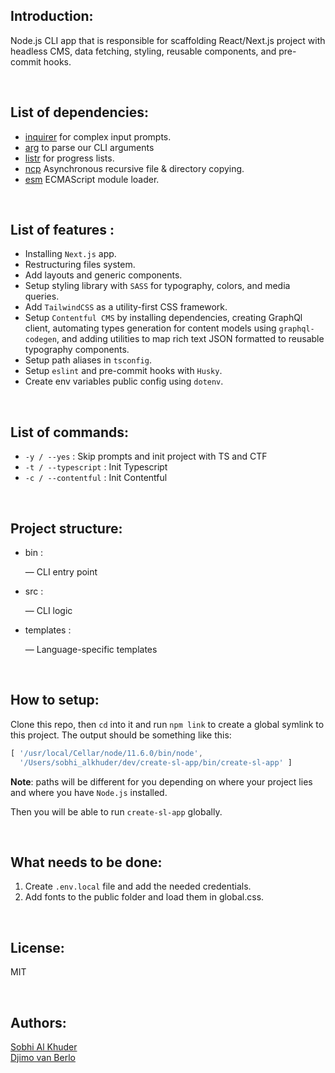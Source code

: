 
## Introduction:

Node.js CLI app that is responsible for scaffolding React/Next.js
project with headless CMS, data fetching, styling, reusable
components, and pre-commit hooks.

</br>

## List of dependencies:

- [inquirer](https://www.npmjs.com/package/inquirer) for complex input prompts.
- [arg](https://www.npmjs.com/package/arg) to parse our CLI arguments
- [listr](http://npm.im/listr) for progress lists.
- [ncp](https://www.npmjs.com/package/ncp) Asynchronous recursive file & directory copying.
- [esm](https://www.npmjs.com/package/esm) ECMAScript module loader.

</br>

## List of features :

- Installing `Next.js` app.
- Restructuring files system.
- Add layouts and generic components.
- Setup styling library with `SASS` for typography, colors, and media queries.
- Add `TailwindCSS` as a utility-first CSS framework.
- Setup `Contentful CMS` by installing dependencies, creating GraphQl client, automating types generation for content models using `graphql-codegen`, and adding utilities to map rich text JSON formatted to reusable typography components.
- Setup path aliases in `tsconfig`.
- Setup `eslint` and pre-commit hooks with `Husky`.
- Create env variables public config using `dotenv`.

</br>

## List of commands:

- `-y / --yes` : Skip prompts and init project with TS and CTF
- `-t / --typescript` : Init Typescript
- `-c / --contentful` : Init Contentful

</br>

## Project structure:

- bin :
    
     —  CLI entry point
    
- src :
    
     — CLI logic
    
- templates :
    
    — Language-specific templates
    
</br>

## How to setup:

Clone this repo, then `cd` into it and run `npm link` to create a global symlink to this project. 
The output should be something like this:

```jsx
[ '/usr/local/Cellar/node/11.6.0/bin/node',
  '/Users/sobhi_alkhuder/dev/create-sl-app/bin/create-sl-app' ]
```

**Note**: paths will be different for you depending on where your project lies and where you have `Node.js` installed. 

Then you will be able to run `create-sl-app` globally.

</br>

## What needs to be done:

1. Create `.env.local` file and add the needed credentials.
2. Add fonts to the public folder and load them in global.css.

</br>

## License:

MIT

</br>

## Authors:
[Sobhi Al Khuder](https://github.com/Sob7i)</br>
[Djimo van Berlo](https://github.com/Djimovanberlo)</br>
